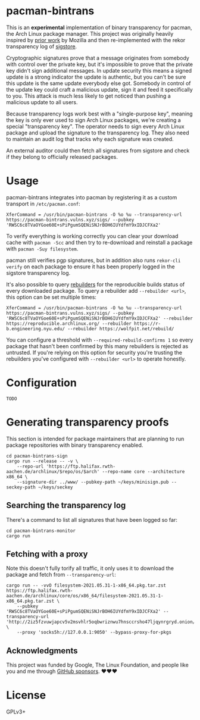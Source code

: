 # pacman-bintrans

This is an **experimental** implementation of binary transparency for pacman,
the Arch Linux package manager. This project was originally heavily inspired by
[prior work][1] by Mozilla and then re-implemented with the rekor transparency
log of [sigstore][2].

[1]: https://wiki.mozilla.org/Security/Binary_Transparency
[2]: https://www.sigstore.dev/how-it-works

Cryptographic signatures prove that a message originates from somebody with
control over the private key, but it's impossible to prove that the private key
didn't sign additional messages. In update security this means a signed update
is a strong indicator the update is authentic, but you can't be sure this
update is the same update everybody else got. Somebody in control of the update
key could craft a malicious update, sign it and feed it specifically to you.
This attack is much less likely to get noticed than pushing a malicious update
to all users.

Because transparency logs work best with a "single-purpose key", meaning the
key is only ever used to sign Arch Linux packages, we're creating a special
"transparency key". The operator needs to sign every Arch Linux package and
upload the signature to the transparency log. They also need to maintain an
audit log that tracks why each signature was created.

An external auditor could then fetch all signatures from sigstore and check if
they belong to officially released packages.

# Usage

pacman-bintrans integrates into pacman by registering it as a custom transport
in `/etc/pacman.conf`:

    XferCommand = /usr/bin/pacman-bintrans -O %o %u --transparency-url https://pacman-bintrans.vulns.xyz/sigs/ --pubkey 'RWSC6c8TVaOYGoe60E+sPiPgumSQENiSNJrBOH6IUYdfmY9xIDJCFXa2'

To verify everything is working correctly you can clear your download cache
with `pacman -Scc` and then try to re-download and reinstall a package with
`pacman -Suy filesystem`.

pacman still verifies pgp signatures, but in addition also runs `rekor-cli
verify` on each package to ensure it has been properly logged in the sigstore
transparency log.

It's also possible to query [rebuilders](https://github.com/kpcyrd/rebuilderd)
for the reproducible builds status of every downloaded package. To query a
rebuilder add `--rebuilder <url>`, this option can be set multiple times:

    XferCommand = /usr/bin/pacman-bintrans -O %o %u --transparency-url https://pacman-bintrans.vulns.xyz/sigs/ --pubkey 'RWSC6c8TVaOYGoe60E+sPiPgumSQENiSNJrBOH6IUYdfmY9xIDJCFXa2' --rebuilder https://reproducible.archlinux.org/ --rebuilder https://r-b.engineering.nyu.edu/ --rebuilder https://wolfpit.net/rebuild/

You can configure a threshold with `--required-rebuild-confirms 1` so every
package that hasn't been confirmed by this many rebuilders is rejected as
untrusted. If you're relying on this option for security you're trusting the
rebuilders you've configured with `--rebuilder <url>` to operate honestly.

# Configuration

    TODO

# Generating transparency proofs

This section is intended for package maintainers that are planning to run
package repositories with binary transparency enabled.

    cd pacman-bintrans-sign
    cargo run --release -- -v \
        --repo-url 'https://ftp.halifax.rwth-aachen.de/archlinux/$repo/os/$arch' --repo-name core --architecture x86_64 \
        --signature-dir ../www/ --pubkey-path ~/keys/minisign.pub --seckey-path ~/keys/seckey

## Searching the transparency log

There's a command to list all signatures that have been logged so far:

    cd pacman-bintrans-monitor
    cargo run

## Fetching with a proxy

Note this doesn't fully torify all traffic, it only uses it to download the
package and fetch from `--transparency-url`:

    cargo run -- -vvO filesystem-2021.05.31-1-x86_64.pkg.tar.zst https://ftp.halifax.rwth-aachen.de/archlinux/core/os/x86_64/filesystem-2021.05.31-1-x86_64.pkg.tar.zst \
        --pubkey 'RWSC6c8TVaOYGoe60E+sPiPgumSQENiSNJrBOH6IUYdfmY9xIDJCFXa2' --transparency-url 'http://2iz5fzvuwjapcv5v2msvhlr5oqbwriznwu7hnsccrsho47ljqynrgryd.onion/sigs/' \
        --proxy 'socks5h://127.0.0.1:9050' --bypass-proxy-for-pkgs

## Acknowledgments

This project was funded by Google, The Linux Foundation, and people like you
and me through [GitHub sponsors](https://github.com/sponsors/kpcyrd).
♥️♥️♥️

# License

GPLv3+
